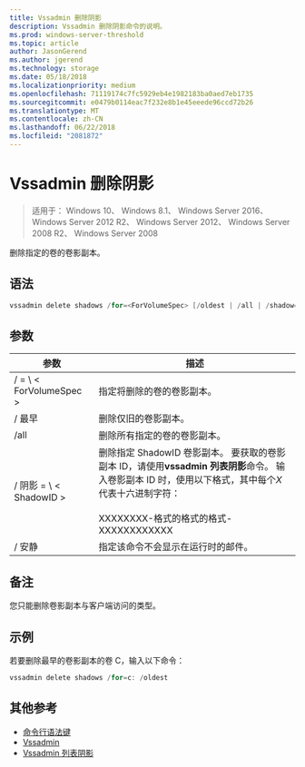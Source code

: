 ```yaml
---
title: Vssadmin 删除阴影
description: Vssadmin 删除阴影命令的说明。
ms.prod: windows-server-threshold
ms.topic: article
author: JasonGerend
ms.author: jgerend
ms.technology: storage
ms.date: 05/18/2018
ms.localizationpriority: medium
ms.openlocfilehash: 71119174c7fc5929eb4e1982183ba0aed7eb1735
ms.sourcegitcommit: e0479b0114eac7f232e8b1e45eeede96ccd72b26
ms.translationtype: MT
ms.contentlocale: zh-CN
ms.lasthandoff: 06/22/2018
ms.locfileid: "2081872"
---
```

# <a name="vssadmin-delete-shadows"></a>Vssadmin 删除阴影

>适用于： Windows 10、 Windows 8.1、 Windows Server 2016、 Windows Server 2012 R2、 Windows Server 2012、 Windows Server 2008 R2、 Windows Server 2008

删除指定的卷的卷影副本。

## <a name="syntax"></a>语法

```PowerShell
vssadmin delete shadows /for=<ForVolumeSpec> [/oldest | /all | /shadow=<ShadowID>] [/quiet]
```

## <a name="parameters"></a>参数

|参数|描述|
|---|---|
|/ = \ < ForVolumeSpec >|指定将删除的卷的卷影副本。|
|/ 最早|删除仅旧的卷影副本。|
|/all|删除所有指定的卷的卷影副本。|
|/ 阴影 = \ < ShadowID >|删除指定 ShadowID 卷影副本。 要获取的卷影副本 ID，请使用**vssadmin 列表阴影**命令。 输入卷影副本 ID 时，使用以下格式，其中每个*X*代表十六进制字符：<br><br>XXXXXXXX-格式的格式的格式-XXXXXXXXXXXX|
|/ 安静|指定该命令不会显示在运行时的邮件。|

## <a name="remarks"></a>备注

您只能删除卷影副本与客户端访问的类型。

## <a name="examples"></a>示例

若要删除最早的卷影副本的卷 C，输入以下命令：

```PowerShell
vssadmin delete shadows /for=c: /oldest
```

## <a name="additional-references"></a>其他参考

* [命令行语法键](https://docs.microsoft.com/previous-versions/windows/it-pro/windows-server-2012-r2-and-2012/cc771080(v%3dws.11))
* [Vssadmin](vssadmin.md)
* [Vssadmin 列表阴影](vssadmin-list-shadows.md)